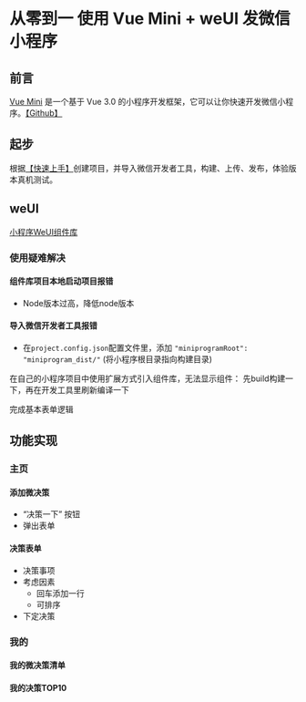 # 从零到一 使用 Vue Mini + weUI 发微信小程序

## 前言

[Vue Mini](https://vuemini.org/) 是一个基于 Vue 3.0 的小程序开发框架，它可以让你快速开发微信小程序。[【Github】](https://github.com/vue-mini/vue-mini) 

## 起步

根据[【快速上手】](https://vuemini.org/guide/quick-start.html)创建项目，并导入微信开发者工具，构建、上传、发布，体验版本真机测试。

## weUI

[小程序WeUI组件库](https://github.com/wechat-miniprogram/weui-miniprogram)

### 使用疑难解决

#### 组件库项目本地启动项目报错

- Node版本过高，降低node版本

#### 导入微信开发者工具报错

- 在`project.config.json`配置文件里，添加 `"miniprogramRoot": "miniprogram_dist/"` (将小程序根目录指向构建目录)

在自己的小程序项目中使用扩展方式引入组件库，无法显示组件： 先build构建一下，再在开发工具里刷新编译一下

完成基本表单逻辑

## 功能实现

### 主页

#### 添加微决策

- “决策一下” 按钮
- 弹出表单

#### 决策表单

- 决策事项
- 考虑因素
  - 回车添加一行
  - 可排序
- 下定决策

### 我的

#### 我的微决策清单

#### 我的决策TOP10
